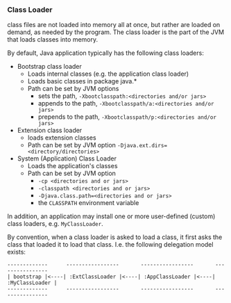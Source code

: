 ### Class Loader
class files are not loaded into memory all at once, but rather are loaded on demand, as needed by the program. The class loader is the part of the JVM that loads classes into memory.

By default, Java application typically has the following class loaders:
- Bootstrap class loader
  - Loads internal classes (e.g. the application class loader)
  - Loads basic classes in package java.*
  - Path can be set by JVM options
    - sets the path, `-Xbootclasspath:<directories and/or jars>`
    - appends to the path, `-Xbootclasspath/a:<directories and/or jars>`
    - prepends to the path, `-Xbootclasspath/p:<directories and/or jars>`
- Extension class loader
  - loads extension classes
  - Path can be set by JVM option `-Djava.ext.dirs=<directory/directories>`
- System (Application) Class Loader
  - Loads the application's classes
  - Path can be set by JVM option
    - `-cp <directories and or jars>`
    - `-classpath <directories and or jars>`
    - `-Djava.class.path=<directories and or jars>`
    - the `CLASSPATH` environment variable

In addition, an application may install one or more user-defined (custom) class loaders, e.g. `MyClassLoader`.

By convention, when a class loader is asked to load a class, it first asks the class that loaded it to load that class. I.e. the following delegation model exists:
```
-------------      -----------------       -----------------       ----------------
| bootstrap |<----| :ExtClassLoader |<----| :AppClassLoader |<----| :MyClassLoader |
-------------      -----------------       -----------------       ----------------
```
